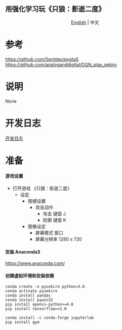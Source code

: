 ## 用强化学习玩《只狼：影逝二度》

<p align="center">
    <a href="https://github.com/ricagj/pysekiro_with_RL/blob/main/README.md">English</a>
    | 
    <a>中文</a>
</p>

# 参考
https://github.com/Sentdex/pygta5  
https://github.com/analoganddigital/DQN_play_sekiro  

# 说明

None

# 开发日志

<a href="https://github.com/ricagj/pysekiro_with_RL/blob/main/Development_log/README_CN.md">开发日志</a>

# 准备

#### 游戏设置

- 打开游戏 《只狼：影逝二度》
    - 设定
        - 按键设置
            - 攻击动作
                - 攻击    键盘    J
                - 防御    键盘    K
        - 图像设定
            - 屏幕模式    窗口
            - 屏幕分辨率    1280 x 720

#### 安装 Anaconda3
https://www.anaconda.com/

#### 创建虚拟环境和安装依赖
~~~shell
conda create -n pysekiro python=3.8
conda activate pysekiro
conda install pandas
conda install pywin32
pip install opencv-python>=4.0
pip install tensorflow>=2.0

conda install -c conda-forge jupyterlab
pip install gym
~~~
